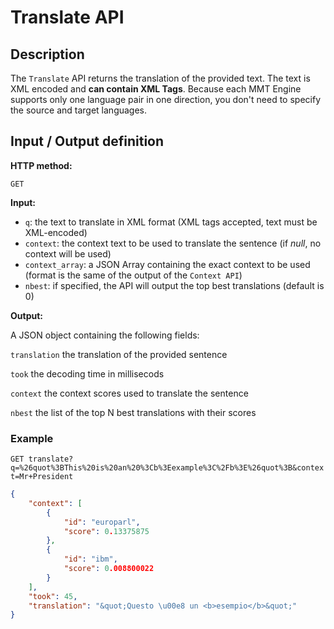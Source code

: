 # Translate API

## Description
The ```Translate``` API returns the translation of the provided text. The text is XML encoded and **can contain XML Tags**.
Because each MMT Engine supports only one language pair in one direction, you don't need to specify the source and target languages.

## Input / Output definition

**HTTP method:**

``` GET ```

**Input:**

* ```q```: the text to translate in XML format (XML tags accepted, text must be XML-encoded)
* ```context```: the context text to be used to translate the sentence (if *null*, no context will be used)
* ```context_array```: a JSON Array containing the exact context to be used (format is the same of the output of the ```Context API```)
* ```nbest```: if specified, the API will output the top best translations (default is 0)

**Output:**

A JSON object containing the following fields:

```translation``` the translation of the provided sentence

```took``` the decoding time in millisecods

```context``` the context scores used to translate the sentence

```nbest``` the list of the top N best translations with their scores

### Example

```GET translate?q=%26quot%3BThis%20is%20an%20%3Cb%3Eexample%3C%2Fb%3E%26quot%3B&context=Mr+President```

```json
{
    "context": [
        {
            "id": "europarl",
            "score": 0.13375875
        },
        {
            "id": "ibm",
            "score": 0.008800022
        }
    ],
    "took": 45,
    "translation": "&quot;Questo \u00e8 un <b>esempio</b>&quot;"
}
```
